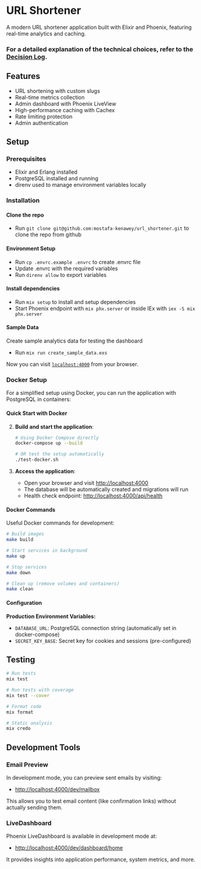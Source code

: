 # URL Shortener

A modern URL shortener application built with Elixir and Phoenix, featuring real-time analytics and caching.

### For a detailed explanation of the technical choices, refer to the [Decision Log](./DECISIONS.md).

## Features

* URL shortening with custom slugs
* Real-time metrics collection
* Admin dashboard with Phoenix LiveView
* High-performance caching with Cachex
* Rate limiting protection
* Admin authentication

## Setup

### Prerequisites

* Elixir and Erlang installed
* PostgreSQL installed and running
* direnv used to manage environment variables locally

### Installation

#### Clone the repo

* Run `git clone git@github.com:mostafa-kenawey/url_shortener.git` to clone the repo from github

#### Environment Setup

* Run `cp .envrc.example .envrc` to create .envrc file
* Update .envrc with the required variables
* Run `direnv allow` to export variables

#### Install dependencies

* Run `mix setup` to install and setup dependencies
* Start Phoenix endpoint with `mix phx.server` or inside IEx with `iex -S mix phx.server`

#### Sample Data

Create sample analytics data for testing the dashboard

* Run `mix run create_sample_data.exs`

Now you can visit [`localhost:4000`](http://localhost:4000) from your browser.

### Docker Setup

For a simplified setup using Docker, you can run the application with PostgreSQL in containers:

#### Quick Start with Docker

2. **Build and start the application**:
   ```bash
   # Using Docker Compose directly
   docker-compose up --build
   
   # OR test the setup automatically
   ./test-docker.sh
   ```

3. **Access the application**:
   - Open your browser and visit [http://localhost:4000](http://localhost:4000)
   - The database will be automatically created and migrations will run
   - Health check endpoint: [http://localhost:4000/api/health](http://localhost:4000/api/health)

#### Docker Commands

Useful Docker commands for development:

```bash
# Build images
make build

# Start services in background
make up

# Stop services
make down

# Clean up (remove volumes and containers)
make clean
```

#### Configuration

**Production Environment Variables:**
- `DATABASE_URL`: PostgreSQL connection string (automatically set in docker-compose)
- `SECRET_KEY_BASE`: Secret key for cookies and sessions (pre-configured)

## Testing

```bash
# Run tests
mix test

# Run tests with coverage
mix test --cover

# Format code
mix format

# Static analysis
mix credo
```

## Development Tools

### Email Preview

In development mode, you can preview sent emails by visiting:

* [http://localhost:4000/dev/mailbox](http://localhost:4000/dev/mailbox)

This allows you to test email content (like confirmation links) without actually sending them.


### LiveDashboard

Phoenix LiveDashboard is available in development mode at:

* [http://localhost:4000/dev/dashboard/home](http://localhost:4000/dev/dashboard/home)

It provides insights into application performance, system metrics, and more.

